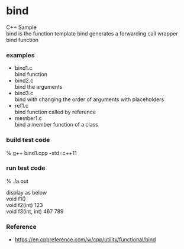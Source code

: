 bind
===============

C++ Sample <br/>
bind is the function template bind generates a forwarding call wrapper <br/>
bind function <br/>

### examples
- bind1.c <br/>
bind function <br/>
 - bind2.c <br/>
bind the arguments <br/>
- bind3.c <br/>
bind with changing the order of arguments with placeholders <br/>
- ref1.c <br/>
 bind function called by reference <br/>
- member1.c <br/>
 bind a member function of a class <br/>


### build test code <br/>
% g++  bind1.cpp  -std=c++11 <br/>

### run test code <br/>
% ./a.out <br/>

display as below <br/>
void f1() <br/>
void f2(int) 123 <br/>
void f3(int, int) 467 789 <br/>

### Reference
- https://en.cppreference.com/w/cpp/utility/functional/bind


